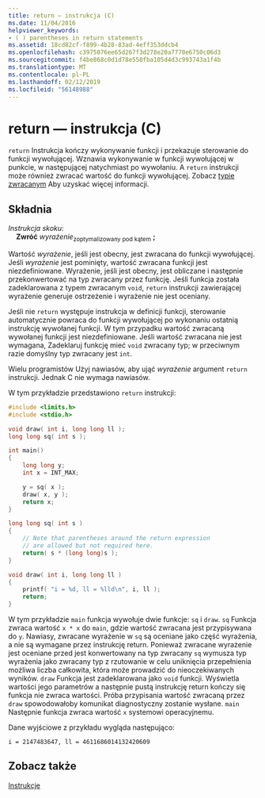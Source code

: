 ```yaml
---
title: return — instrukcja (C)
ms.date: 11/04/2016
helpviewer_keywords:
- ( ) parentheses in return statements
ms.assetid: 18cd82cf-f899-4b28-83ad-4eff353ddcb4
ms.openlocfilehash: c3975076ee65d267f3d278e20a7770e6750c06d3
ms.sourcegitcommit: f4be868c0d1d78e550fba105d4d3c993743a1f4b
ms.translationtype: MT
ms.contentlocale: pl-PL
ms.lasthandoff: 02/12/2019
ms.locfileid: "56148988"
---
```

# <a name="return-statement-c"></a>return — instrukcja (C)

`return` Instrukcja kończy wykonywanie funkcji i przekazuje sterowanie do funkcji wywołującej. Wznawia wykonywanie w funkcji wywołującej w punkcie, w następującej natychmiast po wywołaniu. A `return` instrukcji może również zwracać wartość do funkcji wywołującej. Zobacz [typie zwracanym](../c-language/return-type.md) Aby uzyskać więcej informacji.

## <a name="syntax"></a>Składnia

*Instrukcja skoku*:<br/>
&nbsp;&nbsp;&nbsp;&nbsp;**Zwróć** *wyrażenie*<sub>zoptymalizowany pod kątem</sub> **;**

Wartość *wyrażenie*, jeśli jest obecny, jest zwracana do funkcji wywołującej. Jeśli *wyrażenie* jest pominięty, wartość zwracana funkcji jest niezdefiniowane. Wyrażenie, jeśli jest obecny, jest obliczane i następnie przekonwertować na typ zwracany przez funkcję. Jeśli funkcja została zadeklarowana z typem zwracanym `void`, `return` instrukcji zawierającej wyrażenie generuje ostrzeżenie i wyrażenie nie jest oceniany.

Jeśli nie `return` występuje instrukcja w definicji funkcji, sterowanie automatycznie powraca do funkcji wywołującej po wykonaniu ostatnią instrukcję wywołanej funkcji. W tym przypadku wartość zwracaną wywołanej funkcji jest niezdefiniowane. Jeśli wartość zwracana nie jest wymagana, Zadeklaruj funkcję mieć `void` zwracany typ; w przeciwnym razie domyślny typ zwracany jest `int`.

Wielu programistów Użyj nawiasów, aby ująć *wyrażenie* argument `return` instrukcji. Jednak C nie wymaga nawiasów.

W tym przykładzie przedstawiono `return` instrukcji:

```C
#include <limits.h>
#include <stdio.h>

void draw( int i, long long ll );
long long sq( int s );

int main()
{
    long long y;
    int x = INT_MAX;

    y = sq( x );
    draw( x, y );
    return x;
}

long long sq( int s )
{
    // Note that parentheses around the return expression
    // are allowed but not required here.
    return( s * (long long)s );
}

void draw( int i, long long ll )
{
    printf( "i = %d, ll = %lld\n", i, ll );
    return;
}
```

W tym przykładzie `main` funkcja wywołuje dwie funkcje: `sq` i `draw`. `sq` Funkcja zwraca wartość `x * x` do `main`, gdzie wartość zwracana jest przypisywana do `y`. Nawiasy, zwracane wyrażenie w `sq` są oceniane jako część wyrażenia, a nie są wymagane przez instrukcję return. Ponieważ zwracane wyrażenie jest oceniane przed jest konwertowany na typ zwracany `sq` wymusza typ wyrażenia jako zwracany typ z rzutowanie w celu uniknięcia przepełnienia możliwa liczba całkowita, która może prowadzić do nieoczekiwanych wyników. `draw` Funkcja jest zadeklarowana jako `void` funkcji. Wyświetla wartości jego parametrów a następnie pustą instrukcję return kończy się funkcja nie zwraca wartości. Próba przypisania wartość zwracaną przez `draw` spowodowałoby komunikat diagnostyczny zostanie wysłane. `main` Następnie funkcja zwraca wartość `x` systemowi operacyjnemu.

Dane wyjściowe z przykładu wygląda następująco:

```Output
i = 2147483647, ll = 4611686014132420609
```

## <a name="see-also"></a>Zobacz także

[Instrukcje](../c-language/statements-c.md)
